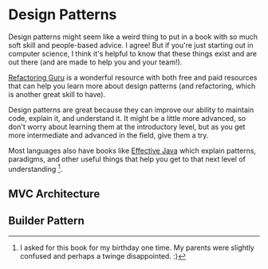 # Design Patterns

Design patterns might seem like a weird thing to put in a book
with so much soft skill and people-based advice. I agree! But if you're
just starting out in computer science, I think it's helpful to know
that these things exist and are out there (and are made to help you and your team!).

[Refactoring Guru](https://refactoring.guru) is a wonderful resource with both
free and paid resources that can help you learn more about design patterns (and
refactoring, which is another great skill to have).

Design patterns are great because they can improve our ability to maintain
code, explain it, and understand it. It might be a little more advanced, so
don't worry about learning them at the introductory level, but as you get more
intermediate and advanced in the field, give them a try.

Most languages also have books like [Effective Java](https://www.amazon.com/Effective-Java-Joshua-Bloch/dp/0134685997)
which explain patterns, paradigms, and other useful things that help you get to that
next level of understanding [^ref1].

## MVC Architecture

<!-- describe MVC architecture/pattern? and maybe builder pattern as an example? -->

## Builder Pattern


[^ref1]: I asked for this book for my birthday one time. My parents were slightly confused 
and perhaps a twinge disappointed. :)
